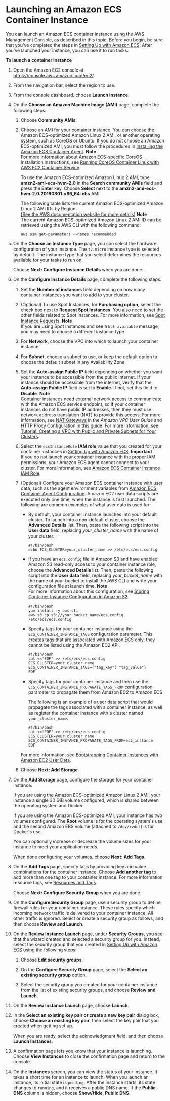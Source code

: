 # Launching an Amazon ECS Container Instance<a name="launch_container_instance"></a>

You can launch an Amazon ECS container instance using the AWS Management Console, as described in this topic\. Before you begin, be sure that you've completed the steps in [Setting Up with Amazon ECS](get-set-up-for-amazon-ecs.md)\. After you've launched your instance, you can use it to run tasks\.

**To launch a container instance**

1. Open the Amazon EC2 console at [https://console\.aws\.amazon\.com/ec2/](https://console.aws.amazon.com/ec2/)\.

1. From the navigation bar, select the region to use\.

1. From the console dashboard, choose **Launch Instance**\.

1. On the **Choose an Amazon Machine Image \(AMI\)** page, complete the following steps:

   1. Choose **Community AMIs**\.

   1. Choose an AMI for your container instance\. You can choose the Amazon ECS\-optimized Amazon Linux 2 AMI, or another operating system, such as CoreOS or Ubuntu\. If you do not choose an Amazon ECS\-optimized AMI, you must follow the procedures in [Installing the Amazon ECS Container Agent](ecs-agent-install.md)\.
**Note**  
For more information about Amazon ECS\-specific CoreOS installation instructions, see [Running CoreOS Container Linux with AWS EC2 Container Service](https://coreos.com/docs/running-coreos/cloud-providers/ecs/)\.

      To use the Amazon ECS\-optimized Amazon Linux 2 AMI, type **amzn2\-ami\-ecs\-hvm\-2\.0** in the **Search community AMIs** field and press the **Enter** key\. Choose **Select** next to the **amzn2\-ami\-ecs\-hvm\-2\.0\.20190301\-x86\_64\-ebs** AMI\. 

      The following table lists the current Amazon ECS\-optimized Amazon Linux 2 AMI IDs by Region\.    
[\[See the AWS documentation website for more details\]](http://docs.aws.amazon.com/AmazonECS/latest/developerguide/launch_container_instance.html)
**Note**  
The current Amazon ECS\-optimized Amazon Linux 2 AMI ID can be retrieved using the AWS CLI with the following command:  

      ```
      aws ssm get-parameters --names recommended
      ```

1. On the **Choose an Instance Type** page, you can select the hardware configuration of your instance\. The `t2.micro` instance type is selected by default\. The instance type that you select determines the resources available for your tasks to run on\.

   Choose **Next: Configure Instance Details** when you are done\.

1. On the **Configure Instance Details** page, complete the following steps:

   1. Set the **Number of instances** field depending on how many container instances you want to add to your cluster\.

   1. \(Optional\) To use Spot Instances, for **Purchasing option**, select the check box next to **Request Spot Instances**\. You also need to set the other fields related to Spot Instances\. For more information, see [Spot Instance Requests](https://docs.aws.amazon.com/AWSEC2/latest/UserGuide/spot-requests.html)\.
**Note**  
If you are using Spot Instances and see a `Not available` message, you may need to choose a different instance type\.

   1. For **Network**, choose the VPC into which to launch your container instance\.

   1. For **Subnet**, choose a subnet to use, or keep the default option to choose the default subnet in any Availability Zone\.

   1. Set the **Auto\-assign Public IP** field depending on whether you want your instance to be accessible from the public internet\. If your instance should be accessible from the internet, verify that the **Auto\-assign Public IP** field is set to **Enable**\. If not, set this field to **Disable**\.
**Note**  
Container instances need external network access to communicate with the Amazon ECS service endpoint, so if your container instances do not have public IP addresses, then they must use network address translation \(NAT\) to provide this access\. For more information, see [NAT Gateways](https://docs.aws.amazon.com/vpc/latest/userguide/vpc-nat-gateway.html) in the *Amazon VPC User Guide* and [HTTP Proxy Configuration](http_proxy_config.md) in this guide\. For more information, see [Tutorial: Creating a VPC with Public and Private Subnets for Your Clusters](create-public-private-vpc.md)\.

   1. Select the `ecsInstanceRole` **IAM role** value that you created for your container instances in [Setting Up with Amazon ECS](get-set-up-for-amazon-ecs.md)\.
**Important**  
If you do not launch your container instance with the proper IAM permissions, your Amazon ECS agent cannot connect to your cluster\. For more information, see [Amazon ECS Container Instance IAM Role](instance_IAM_role.md)\.

   1. <a name="instance-launch-user-data-step"></a>\(Optional\) Configure your Amazon ECS container instance with user data, such as the agent environment variables from [Amazon ECS Container Agent Configuration](ecs-agent-config.md)\. Amazon EC2 user data scripts are executed only one time, when the instance is first launched\. The following are common examples of what user data is used for:
      + By default, your container instance launches into your default cluster\. To launch into a non\-default cluster, choose the **Advanced Details** list\. Then, paste the following script into the **User data** field, replacing *your\_cluster\_name* with the name of your cluster\.

        ```
        #!/bin/bash
        echo ECS_CLUSTER=your_cluster_name >> /etc/ecs/ecs.config
        ```
      + If you have an `ecs.config` file in Amazon S3 and have enabled Amazon S3 read\-only access to your container instance role, choose the **Advanced Details** list\. Then, paste the following script into the **User data** field, replacing *your\_bucket\_name* with the name of your bucket to install the AWS CLI and write your configuration file at launch time\. 
**Note**  
For more information about this configuration, see [Storing Container Instance Configuration in Amazon S3](ecs-agent-config.md#ecs-config-s3)\.

        ```
        #!/bin/bash
        yum install -y aws-cli
        aws s3 cp s3://your_bucket_name/ecs.config /etc/ecs/ecs.config
        ```
      + Specify tags for your container instance using the `ECS_CONTAINER_INSTANCE_TAGS` configuration parameter\. This creates tags that are associated with Amazon ECS only, they cannot be listed using the Amazon EC2 API\.

        ```
        #!/bin/bash
        cat <<'EOF' >> /etc/ecs/ecs.config
        ECS_CLUSTER=your_cluster_name
        ECS_CONTAINER_INSTANCE_TAGS={"tag_key": "tag_value"}
        EOF
        ```
      + Specify tags for your container instance and then use the `ECS_CONTAINER_INSTANCE_PROPAGATE_TAGS_FROM` configuration parameter to propagate them from Amazon EC2 to Amazon ECS

        The following is an example of a user data script that would propagate the tags associated with a container instance, as well as register the container instance with a cluster named `your_cluster_name`:

        ```
        #!/bin/bash
        cat <<'EOF' >> /etc/ecs/ecs.config
        ECS_CLUSTER=your_cluster_name
        ECS_CONTAINER_INSTANCE_PROPAGATE_TAGS_FROM=ec2_instance
        EOF
        ```

      For more information, see [Bootstrapping Container Instances with Amazon EC2 User Data](bootstrap_container_instance.md)\.

   1. Choose **Next: Add Storage**\.

1. On the **Add Storage** page, configure the storage for your container instance\.

   If you are using the Amazon ECS\-optimized Amazon Linux 2 AMI, your instance a single 30 GiB volume configured, which is shared between the operating system and Docker\.

   If you are using the Amazon ECS\-optimized AMI, your instance has two volumes configured\. The **Root** volume is for the operating system's use, and the second Amazon EBS volume \(attached to `/dev/xvdcz`\) is for Docker's use\.

   You can optionally increase or decrease the volume sizes for your instance to meet your application needs\.

   When done configuring your volumes, choose **Next: Add Tags**\.

1. On the **Add Tags** page, specify tags by providing key and value combinations for the container instance\. Choose **Add another tag** to add more than one tag to your container instance\. For more information resource tags, see [Resources and Tags](ecs-resource-tagging.md)\.

   Choose **Next: Configure Security Group** when you are done\.

1. On the **Configure Security Group** page, use a security group to define firewall rules for your container instance\. These rules specify which incoming network traffic is delivered to your container instance\. All other traffic is ignored\. Select or create a security group as follows, and then choose **Review and Launch**\.

1. On the **Review Instance Launch** page, under **Security Groups**, you see that the wizard created and selected a security group for you\. Instead, select the security group that you created in [Setting Up with Amazon ECS](get-set-up-for-amazon-ecs.md) using the following steps:

   1. Choose **Edit security groups**\.

   1. On the **Configure Security Group** page, select the **Select an existing security group** option\.

   1. Select the security group you created for your container instance from the list of existing security groups, and choose **Review and Launch**\.

1. On the **Review Instance Launch** page, choose **Launch**\.

1. In the **Select an existing key pair or create a new key pair** dialog box, choose **Choose an existing key pair**, then select the key pair that you created when getting set up\. 

   When you are ready, select the acknowledgment field, and then choose **Launch Instances**\. 

1. A confirmation page lets you know that your instance is launching\. Choose **View Instances** to close the confirmation page and return to the console\.

1. On the **Instances** screen, you can view the status of your instance\. It takes a short time for an instance to launch\. When you launch an instance, its initial state is `pending`\. After the instance starts, its state changes to `running`, and it receives a public DNS name\. If the **Public DNS** column is hidden, choose **Show/Hide**, **Public DNS**\.